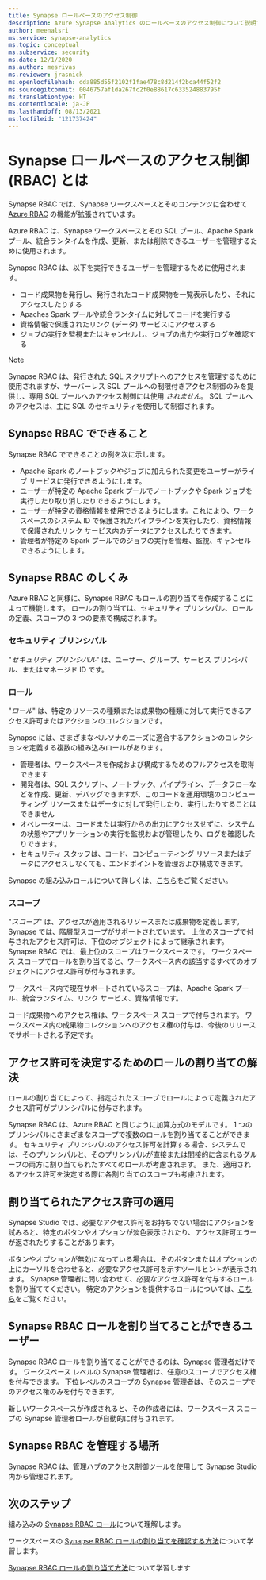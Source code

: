 ```yaml
---
title: Synapse ロールベースのアクセス制御
description: Azure Synapse Analytics のロールベースのアクセス制御について説明する記事
author: meenalsri
ms.service: synapse-analytics
ms.topic: conceptual
ms.subservice: security
ms.date: 12/1/2020
ms.author: mesrivas
ms.reviewer: jrasnick
ms.openlocfilehash: dda885d55f2102f1fae478c8d214f2bca44f52f2
ms.sourcegitcommit: 0046757af1da267fc2f0e88617c633524883795f
ms.translationtype: HT
ms.contentlocale: ja-JP
ms.lasthandoff: 08/13/2021
ms.locfileid: "121737424"
---
```

# <a name="what-is-synapse-role-based-access-control-rbac"></a>Synapse ロールベースのアクセス制御 (RBAC) とは

Synapse RBAC では、Synapse ワークスペースとそのコンテンツに合わせて [Azure RBAC](../../role-based-access-control/overview.md) の機能が拡張されています。 

Azure RBAC は、Synapse ワークスペースとその SQL プール、Apache Spark プール、統合ランタイムを作成、更新、または削除できるユーザーを管理するために使用されます。

Synapse RBAC は、以下を実行できるユーザーを管理するために使用されます。
- コード成果物を発行し、発行されたコード成果物を一覧表示したり、それにアクセスしたりする 
- Apaches Spark プールや統合ランタイムに対してコードを実行する
- 資格情報で保護されたリンク (データ) サービスにアクセスする 
- ジョブの実行を監視またはキャンセルし、ジョブの出力や実行ログを確認する  

>[!Note]
>Synapse RBAC は、発行された SQL スクリプトへのアクセスを管理するために使用されますが、サーバーレス SQL プールへの制限付きアクセス制御のみを提供し、専用 SQL プールへのアクセス制御には使用 _されません_。  SQL プールへのアクセスは、主に SQL のセキュリティを使用して制御されます。

## <a name="what-can-i-do-with-synapse-rbac"></a>Synapse RBAC でできること

Synapse RBAC でできることの例を次に示します。
  - Apache Spark のノートブックやジョブに加えられた変更をユーザーがライブ サービスに発行できるようにします。
  - ユーザーが特定の Apache Spark プールでノートブックや Spark ジョブを実行したり取り消したりできるようにします。
  - ユーザーが特定の資格情報を使用できるようにします。これにより、ワークスペースのシステム ID で保護されたパイプラインを実行したり、資格情報で保護されたリンク サービス内のデータにアクセスしたりできます。 
  - 管理者が特定の Spark プールでのジョブの実行を管理、監視、キャンセルできるようにします。    

## <a name="how-synapse-rbac-works"></a>Synapse RBAC のしくみ
Azure RBAC と同様に、Synapse RBAC もロールの割り当てを作成することによって機能します。 ロールの割り当ては、セキュリティ プリンシパル、ロールの定義、スコープの 3 つの要素で構成されます。  

### <a name="security-principals"></a>セキュリティ プリンシパル

"_セキュリティ プリンシパル_" は、ユーザー、グループ、サービス プリンシパル、またはマネージド ID です。

### <a name="roles"></a>ロール
 
"_ロール_" は、特定のリソースの種類または成果物の種類に対して実行できるアクセス許可またはアクションのコレクションです。

Synapse には、さまざまなペルソナのニーズに適合するアクションのコレクションを定義する複数の組み込みロールがあります。
- 管理者は、ワークスペースを作成および構成するためのフルアクセスを取得できます 
- 開発者は、SQL スクリプト、ノートブック、パイプライン、データフローなどを作成、更新、デバッグできますが、このコードを運用環境のコンピューティング リソースまたはデータに対して発行したり、実行したりすることはできません
- オペレーターは、コードまたは実行からの出力にアクセスせずに、システムの状態やアプリケーションの実行を監視および管理したり、ログを確認したりできます。
- セキュリティ スタッフは、コード、コンピューティング リソースまたはデータにアクセスしなくても、エンドポイントを管理および構成できます。

Synapse の組み込みロールについて詳しくは、[こちら](./synapse-workspace-synapse-rbac-roles.md)をご覧ください。 

### <a name="scopes"></a>スコープ

"_スコープ_" は、アクセスが適用されるリソースまたは成果物を定義します。  Synapse では、階層型スコープがサポートされています。  上位のスコープで付与されたアクセス許可は、下位のオブジェクトによって継承されます。  Synapse RBAC では、最上位のスコープはワークスペースです。  ワークスペース スコープでロールを割り当てると、ワークスペース内の該当するすべてのオブジェクトにアクセス許可が付与されます。  

ワークスペース内で現在サポートされているスコープは、Apache Spark プール、統合ランタイム、リンク サービス、資格情報です。 

コード成果物へのアクセス権は、ワークスペース スコープで付与されます。  ワークスペース内の成果物コレクションへのアクセス権の付与は、今後のリリースでサポートされる予定です。

## <a name="resolving-role-assignments-to-determine-permissions"></a>アクセス許可を決定するためのロールの割り当ての解決

ロールの割り当てによって、指定されたスコープでロールによって定義されたアクセス許可がプリンシパルに付与されます。

Synapse RBAC は、Azure RBAC と同じように加算方式のモデルです。 1 つのプリンシパルにさまざまなスコープで複数のロールを割り当てることができます。 セキュリティ プリンシパルのアクセス許可を計算する場合、システムでは、そのプリンシパルと、そのプリンシパルが直接または間接的に含まれるグループの両方に割り当てられたすべてのロールが考慮されます。  また、適用されるアクセス許可を決定する際に各割り当てのスコープも考慮されます。  

## <a name="enforcing-assigned-permissions"></a>割り当てられたアクセス許可の適用

Synapse Studio では、必要なアクセス許可をお持ちでない場合にアクションを試みると、特定のボタンやオプションが淡色表示されたり、アクセス許可エラーが返されたりすることがあります。 

ボタンやオプションが無効になっている場合は、そのボタンまたはオプションの上にカーソルを合わせると、必要なアクセス許可を示すツールヒントが表示されます。  Synapse 管理者に問い合わせて、必要なアクセス許可を付与するロールを割り当ててください。 特定のアクションを提供するロールについては、[こちら](./synapse-workspace-synapse-rbac-roles.md)をご覧ください。

## <a name="who-can-assign-synapse-rbac-roles"></a>Synapse RBAC ロールを割り当てることができるユーザー

Synapse RBAC ロールを割り当てることができるのは、Synapse 管理者だけです。  ワークスペース レベルの Synapse 管理者は、任意のスコープでアクセス権を付与できます。  下位レベルのスコープの Synapse 管理者は、そのスコープでのアクセス権のみを付与できます。 

新しいワークスペースが作成されると、その作成者には、ワークスペース スコープの Synapse 管理者ロールが自動的に付与されます。   

## <a name="where-do-i-manage-synapse-rbac"></a>Synapse RBAC を管理する場所

Synapse RBAC は、管理ハブのアクセス制御ツールを使用して Synapse Studio 内から管理されます。 

## <a name="next-steps"></a>次のステップ

組み込みの [Synapse RBAC ロール](./synapse-workspace-synapse-rbac-roles.md)について理解します。

ワークスペースの [Synapse RBAC ロールの割り当てを確認する方法](./how-to-review-synapse-rbac-role-assignments.md)について学習します。

[Synapse RBAC ロールの割り当て方法](./how-to-manage-synapse-rbac-role-assignments.md)について学習します